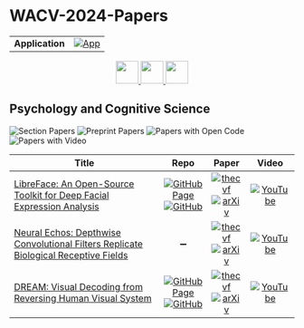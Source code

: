 # WACV-2024-Papers

<table>
    <tr>
        <td><strong>Application</strong></td>
        <td>
            <a href="https://huggingface.co/spaces/DmitryRyumin/NewEraAI-Papers" style="float:left;">
                <img src="https://img.shields.io/badge/🤗-NewEraAI--Papers-FFD21F.svg" alt="App" />
            </a>
        </td>
    </tr>
</table>

<div align="center">
    <a href="https://github.com/DmitryRyumin/WACV-2024-Papers/blob/main/sections/food_science_and_nutrition.md">
        <img src="https://cdn.jsdelivr.net/gh/DmitryRyumin/NewEraAI-Papers@main/images/left.svg" width="40" alt="" />
    </a>
    <a href="https://github.com/DmitryRyumin/WACV-2024-Papers/">
        <img src="https://cdn.jsdelivr.net/gh/DmitryRyumin/NewEraAI-Papers@main/images/home.svg" width="40" alt="" />
    </a>
    <a href="https://github.com/DmitryRyumin/WACV-2024-Papers/blob/main/sections/remote_sensing.md">
        <img src="https://cdn.jsdelivr.net/gh/DmitryRyumin/NewEraAI-Papers@main/images/right.svg" width="40" alt="" />
    </a>
</div>

## Psychology and Cognitive Science

![Section Papers](https://img.shields.io/badge/Section%20Papers-soon-42BA16) ![Preprint Papers](https://img.shields.io/badge/Preprint%20Papers-soon-b31b1b) ![Papers with Open Code](https://img.shields.io/badge/Papers%20with%20Open%20Code-soon-1D7FBF) ![Papers with Video](https://img.shields.io/badge/Papers%20with%20Video-soon-FF0000)

| **Title** | **Repo** | **Paper** | **Video** |
|-----------|:--------:|:---------:|:---------:|
| [LibreFace: An Open-Source Toolkit for Deep Facial Expression Analysis](https://openaccess.thecvf.com/content/WACV2024/html/Chang_LibreFace_An_Open-Source_Toolkit_for_Deep_Facial_Expression_Analysis_WACV_2024_paper.html) | [![GitHub Page](https://img.shields.io/badge/GitHub-Page-159957.svg)](https://boese0601.github.io/libreface/) <br /> [![GitHub](https://img.shields.io/github/stars/ihp-lab/LibreFace?style=flat)](https://github.com/ihp-lab/LibreFace) | [![thecvf](https://img.shields.io/badge/pdf-thecvf-7395C5.svg)](https://openaccess.thecvf.com/content/WACV2024/papers/Chang_LibreFace_An_Open-Source_Toolkit_for_Deep_Facial_Expression_Analysis_WACV_2024_paper.pdf) <br /> [![arXiv](https://img.shields.io/badge/arXiv-2308.10713-b31b1b.svg)](http://arxiv.org/abs/2308.10713) | [![YouTube](https://img.shields.io/badge/YouTube-%23FF0000.svg?style=for-the-badge&logo=YouTube&logoColor=white)](https://www.youtube.com/watch?v=DUTPQVCwrWg) |
| [Neural Echos: Depthwise Convolutional Filters Replicate Biological Receptive Fields](https://openaccess.thecvf.com/content/WACV2024/html/Babaiee_Neural_Echos_Depthwise_Convolutional_Filters_Replicate_Biological_Receptive_Fields_WACV_2024_paper.html) | :heavy_minus_sign: | [![thecvf](https://img.shields.io/badge/pdf-thecvf-7395C5.svg)](https://openaccess.thecvf.com/content/WACV2024/papers/Babaiee_Neural_Echos_Depthwise_Convolutional_Filters_Replicate_Biological_Receptive_Fields_WACV_2024_paper.pdf) <br /> [![arXiv](https://img.shields.io/badge/arXiv-2401.10178-b31b1b.svg)](http://arxiv.org/abs/2401.10178) | [![YouTube](https://img.shields.io/badge/YouTube-%23FF0000.svg?style=for-the-badge&logo=YouTube&logoColor=white)](https://www.youtube.com/watch?v=vhOThczjJxo) |
| [DREAM: Visual Decoding from Reversing Human Visual System](https://openaccess.thecvf.com/content/WACV2024/html/Xia_DREAM_Visual_Decoding_From_Reversing_Human_Visual_System_WACV_2024_paper.html) | [![GitHub Page](https://img.shields.io/badge/GitHub-Page-159957.svg)](https://weihaox.github.io/DREAM/) <br /> [![GitHub](https://img.shields.io/github/stars/weihaox/DREAM?style=flat)](https://github.com/weihaox/DREAM) | [![thecvf](https://img.shields.io/badge/pdf-thecvf-7395C5.svg)](https://openaccess.thecvf.com/content/WACV2024/papers/Xia_DREAM_Visual_Decoding_From_Reversing_Human_Visual_System_WACV_2024_paper.pdf) <br /> [![arXiv](https://img.shields.io/badge/arXiv-2310.02265-b31b1b.svg)](http://arxiv.org/abs/2310.02265) | [![YouTube](https://img.shields.io/badge/YouTube-%23FF0000.svg?style=for-the-badge&logo=YouTube&logoColor=white)](https://www.youtube.com/watch?v=cUdkeigISOo) |
